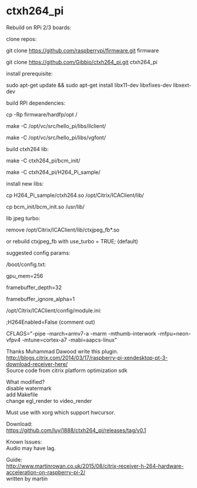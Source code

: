 # ctxh264_pi

Rebuild on RPi 2/3 boards:

clone repos:

git clone https://github.com/raspberrypi/firmware.git firmware

git clone https://github.com/Gibbio/ctxh264_pi.git ctxh264_pi


install prerequisite:

sudo apt-get update && sudo apt-get install libx11-dev libxfixes-dev libxext-dev


build RPi dependencies:

cp -Rp firmware/hardfp/opt /

make -C /opt/vc/src/hello_pi/libs/ilclient/

make -C /opt/vc/src/hello_pi/libs/vgfont/


build ctxh264 lib:

make -C ctxh264_pi/bcm_init/

make -C ctxh264_pi/H264_Pi_sample/


install new libs:

cp H264_Pi_sample/ctxh264.so /opt/Citrix/ICAClient/lib/

cp bcm_init/bcm_init.so /usr/lib/


lib jpeg turbo:

remove /opt/Citrix/ICAClient/lib/ctxjpeg_fb*.so

or rebuild ctxjpeg_fb with use_turbo = TRUE; (default)


suggested config params:

/boot/config.txt:

gpu_mem=256

framebuffer_depth=32

framebuffer_ignore_alpha=1



/opt/Citrix/ICAClient/config/module.ini:

;H264Enabled=False (comment out)


CFLAGS="-pipe -march=armv7-a -marm -mthumb-interwork -mfpu=neon-vfpv4 -mtune=cortex-a7 -mabi=aapcs-linux"



Thanks Muhammad Dawood write this plugin.  
http://blogs.citrix.com/2014/03/17/raspberry-pi-xendesktop-pt-3-download-receiver-here/  
Source code from citrix platform optimization sdk

What modified?  
disable watermark  
add Makefile  
change egl_render to video_render

Must use with xorg which support hwcursor.

Download:  
https://github.com/luyi1888/ctxh264_pi/releases/tag/v0.1  

Known Issues:  
Audio may have lag.

Guide:  
http://www.martinrowan.co.uk/2015/08/citrix-receiver-h-264-hardware-acceleration-on-raspberry-pi-2/  
written by martin
